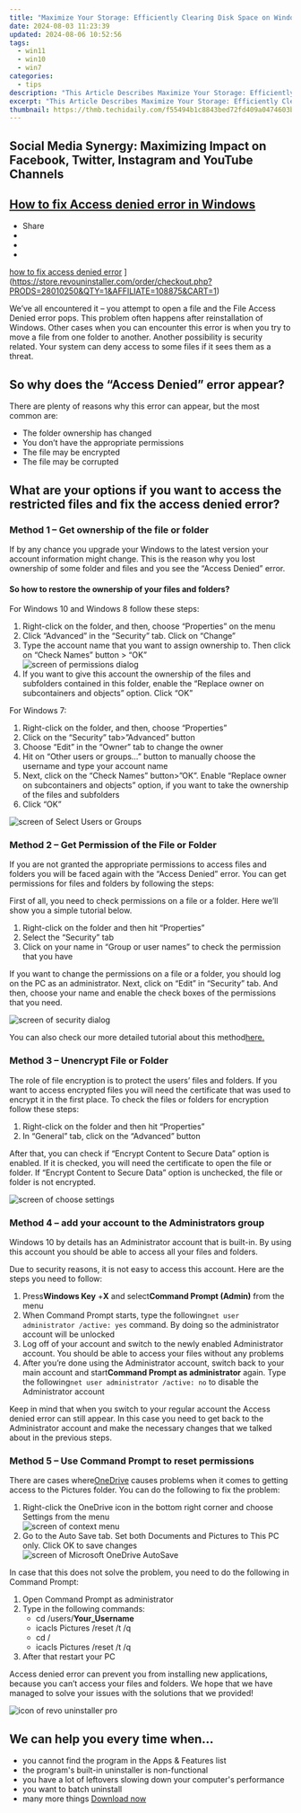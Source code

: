 ```yaml
---
title: "Maximize Your Storage: Efficiently Clearing Disk Space on Windows 11"
date: 2024-08-03 11:23:39
updated: 2024-08-06 10:52:56
tags:
  - win11
  - win10
  - win7
categories:
  - tips
description: "This Article Describes Maximize Your Storage: Efficiently Clearing Disk Space on Windows 11"
excerpt: "This Article Describes Maximize Your Storage: Efficiently Clearing Disk Space on Windows 11"
thumbnail: https://thmb.techidaily.com/f55494b1c8843bed72fd409a0474603bdb628f91806cf12974c661e4f3ab93d8.jpg
---
```


## Social Media Synergy: Maximizing Impact on Facebook, Twitter, Instagram and YouTube Channels

## [How to fix Access denied error in Windows](https://store.revouninstaller.com/order/checkout.php?PRODS=28010250&QTY=1&AFFILIATE=108875&CART=1)

* Share
* [](http://www.facebook.com/share.php?u=https://www.revouninstaller.com/blog/how-to-fix-access-denied-error-in-windows/&title=How+to+fix+Access+denied+error+in+Windows)
* [](https://twitter.com/intent/tweet?text=How+to+fix+Access+denied+error+in+Windows&url=https://www.revouninstaller.com/blog/how-to-fix-access-denied-error-in-windows/ "Click to share on Twitter")
* [](https://store.revouninstaller.com/order/checkout.php?PRODS=28010250&QTY=1&AFFILIATE=108875&CART=1)

[how to fix access denied error](https://f057a20f961f56a72089-b74530d2d26278124f446233f95622ef.ssl.cf1.rackcdn.com/site/blog/fix-access-denied/how-to-fix-windows-access-denied-error-cover.jpg) ](https://store.revouninstaller.com/order/checkout.php?PRODS=28010250&QTY=1&AFFILIATE=108875&CART=1)

 We’ve all encountered it – you attempt to open a file and the File Access Denied error pops. This problem often happens after reinstallation of Windows. Other cases when you can encounter this error is when you try to move a file from one folder to another. Another possibility is security related. Your system can deny access to some files if it sees them as a threat.

## So why does the “Access Denied” error appear?

 There are plenty of reasons why this error can appear, but the most common are:

* The folder ownership has changed
* You don’t have the appropriate permissions
* The file may be encrypted
* The file may be corrupted

## What are your options if you want to access the restricted files and fix the access denied error?

### Method 1 – Get ownership of the file or folder

 If by any chance you upgrade your Windows to the latest version your account information might change. This is the reason why you lost ownership of some folder and files and you see the “Access Denied” error.

#### So how to restore the ownership of your files and folders?

For Windows 10 and Windows 8 follow these steps:

1. Right-click on the folder, and then, choose “Properties” on the menu
2. Click “Advanced” in the “Security” tab. Click on “Change”
3. Type the account name that you want to assign ownership to. Then click on “Check Names” button > “OK”  
![screen of permissions dialog](https://f057a20f961f56a72089-b74530d2d26278124f446233f95622ef.ssl.cf1.rackcdn.com/site/blog/fix-access-denied/method-1.jpg)
4. If you want to give this account the ownership of the files and subfolders contained in this folder, enable the “Replace owner on subcontainers and objects” option. Click “OK”

For Windows 7:

1. Right-click on the folder, and then, choose “Properties”
2. Click on the “Security” tab>”Advanced” button
3. Choose “Edit” in the “Owner” tab to change the owner
4. Hit on “Other users or groups…” button to manually choose the username and type your account name
5. Next, click on the “Check Names” button>”OK”. Enable “Replace owner on subcontainers and objects” option, if you want to take the ownership of the files and subfolders
6. Click “OK”

![screen of Select Users or Groups](https://f057a20f961f56a72089-b74530d2d26278124f446233f95622ef.ssl.cf1.rackcdn.com/site/blog/fix-access-denied/select-users-or-groups.jpg)

### Method 2 – Get Permission of the File or Folder

 If you are not granted the appropriate permissions to access files and folders you will be faced again with the “Access Denied” error. You can get permissions for files and folders by following the steps:

 First of all, you need to check permissions on a file or a folder. Here we’ll show you a simple tutorial below.

1. Right-click on the folder and then hit “Properties”
2. Select the “Security” tab
3. Click on your name in “Group or user names” to check the permission that you have

 If you want to change the permissions on a file or a folder, you should log on the PC as an administrator. Next, click on “Edit” in “Security” tab. And then, choose your name and enable the check boxes of the permissions that you need.

![screen of security dialog](https://f057a20f961f56a72089-b74530d2d26278124f446233f95622ef.ssl.cf1.rackcdn.com/site/blog/fix-access-denied/method-2.jpg)

 You can also check our more detailed tutorial about this method[here.](https://store.revouninstaller.com/order/checkout.php?PRODS=28010250&QTY=1&AFFILIATE=108875&CART=1)

### Method 3 – Unencrypt File or Folder

 The role of file encryption is to protect the users’ files and folders. If you want to access encrypted files you will need the certificate that was used to encrypt it in the first place. To check the files or folders for encryption follow these steps:

1. Right-click on the folder and then hit “Properties”
2. In “General” tab, click on the “Advanced” button

 After that, you can check if “Encrypt Content to Secure Data” option is enabled. If it is checked, you will need the certificate to open the file or folder. If “Encrypt Content to Secure Data” option is unchecked, the file or folder is not encrypted.

![screen of choose settings](https://f057a20f961f56a72089-b74530d2d26278124f446233f95622ef.ssl.cf1.rackcdn.com/site/blog/fix-access-denied/method-3.jpg)

### Method 4 – add your account to the Administrators group

 Windows 10 by details has an Administrator account that is built-in. By using this account you should be able to access all your files and folders.

 Due to security reasons, it is not easy to access this account. Here are the steps you need to follow:

1. Press**Windows Key** +**X** and select**Command Prompt (Admin)** from the menu
2. When Command Prompt starts, type the following`net user administrator /active: yes` command. By doing so the administrator account will be unlocked
3. Log off of your account and switch to the newly enabled Administrator account. You should be able to access your files without any problems
4. After you’re done using the Administrator account, switch back to your main account and start**Command Prompt as administrator** again. Type the following`net user administrator /active: no` to disable the Administrator account

 Keep in mind that when you switch to your regular account the Access denied error can still appear. In this case you need to get back to the Administrator account and make the necessary changes that we talked about in the previous steps.

### Method 5 – Use Command Prompt to reset permissions

 There are cases where[OneDrive](https://www.microsoft.com/en-us/microsoft-365/onedrive/online-cloud-storage) causes problems when it comes to getting access to the Pictures folder. You can do the following to fix the problem:

1. Right-click the OneDrive icon in the bottom right corner and choose Settings from the menu  
![screen of context menu](https://f057a20f961f56a72089-b74530d2d26278124f446233f95622ef.ssl.cf1.rackcdn.com/site/blog/fix-access-denied/method-5-1.jpg)
2. Go to the Auto Save tab. Set both Documents and Pictures to This PC only. Click OK to save changes  
![screen of Microsoft OneDrive AutoSave](https://f057a20f961f56a72089-b74530d2d26278124f446233f95622ef.ssl.cf1.rackcdn.com/site/blog/fix-access-denied/method-5-2.jpg)

 In case that this does not solve the problem, you need to do the following in Command Prompt:

1. Open Command Prompt as administrator
2. Type in the following commands:  
   * cd /users/**Your\_Username**  
   * icacls Pictures /reset /t /q  
   * cd /<path to OneDrive folder>  
   * icacls Pictures /reset /t /q
3. After that restart your PC

 Access denied error can prevent you from installing new applications, because you can’t access your files and folders. We hope that we have managed to solve your issues with the solutions that we provided!

![icon of revo uninstaller pro](https://f057a20f961f56a72089-b74530d2d26278124f446233f95622ef.ssl.cf1.rackcdn.com/site/icons/rup5-64.png)

## We can help you every time when…

* you cannot find the program in the Apps & Features list
* the program's built-in uninstaller is non-functional
* you have a lot of leftovers slowing down your computer's performance
* you want to batch uninstall
* many more things
[Download now](https://store.revouninstaller.com/order/checkout.php?PRODS=28010250&QTY=1&AFFILIATE=108875&CART=1)

<ins class="adsbygoogle"
     style="display:block"
     data-ad-format="autorelaxed"
     data-ad-client="ca-pub-7571918770474297"
     data-ad-slot="1223367746"></ins>



<ins class="adsbygoogle"
     style="display:block"
     data-ad-client="ca-pub-7571918770474297"
     data-ad-slot="8358498916"
     data-ad-format="auto"
     data-full-width-responsive="true"></ins>
